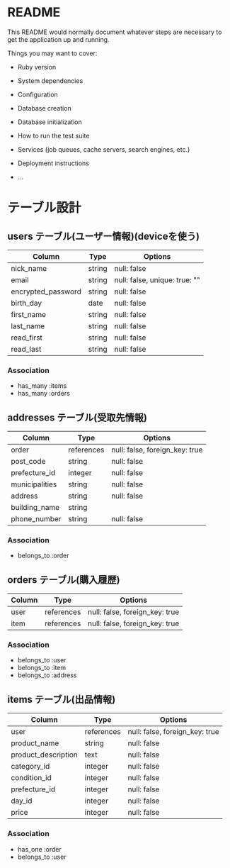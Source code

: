 # README

This README would normally document whatever steps are necessary to get the
application up and running.

Things you may want to cover:

* Ruby version

* System dependencies

* Configuration

* Database creation

* Database initialization

* How to run the test suite

* Services (job queues, cache servers, search engines, etc.)

* Deployment instructions

* ...
# テーブル設計

## users テーブル(ユーザー情報)(deviceを使う)

| Column              | Type   | Options                       |
| ------------------- | ------ | ----------------------------- |
| nick_name           | string | null: false                   |
| email               | string | null: false, unique: true: "" |
| encrypted_password  | string | null: false                   |
| birth_day           | date   | null: false                   |
| first_name          | string | null: false                   |
| last_name           | string | null: false                   |
| read_first          | string | null: false                   |
| read_last           | string | null: false                   |

### Association

- has_many :items
- has_many :orders

## addresses テーブル(受取先情報)

| Column          | Type       | Options                        |
| --------------- | ---------- | ------------------------------ |
| order           | references | null: false, foreign_key: true |
| post_code       | string     | null: false                    |
| prefecture_id   | integer    | null: false                    |
| municipalities  | string     | null: false                    |
| address         | string     | null: false                    |
| building_name   | string     |                                |
| phone_number    | string     | null: false                    |


### Association

- belongs_to :order

## orders テーブル(購入履歴)

| Column      | Type       | Options                        |
| ----------- | ---------- | ------------------------------ |
| user        | references | null: false, foreign_key: true |
| item        | references | null: false, foreign_key: true |
### Association

- belongs_to :user
- belongs_to :item
- belongs_to :address

## items テーブル(出品情報)

| Column              | Type       | Options                        |
| ------------------- | ---------- | ------------------------------ |
| user                | references | null: false, foreign_key: true |
| product_name        | string     | null: false                    |
| product_description | text       | null: false                    |
| category_id         | integer    | null: false                    |
| condition_id        | integer    | null: false                    |
| prefecture_id       | integer    | null: false                    |
| day_id              | integer    | null: false                    |
| price               | integer    | null: false                    |

### Association

- has_one :order
- belongs_to :user
